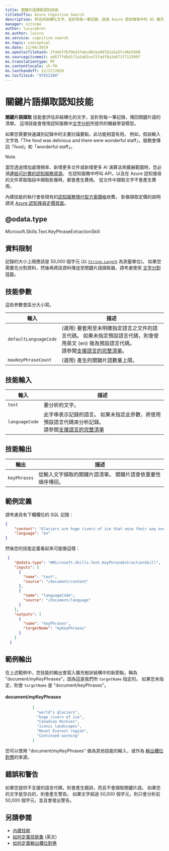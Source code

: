 ```yaml
---
title: 關鍵片語擷取認知技能
titleSuffix: Azure Cognitive Search
description: 評估非結構化文字，並針對每一筆記錄，透過 Azure 認知搜尋中的 AI 擴充管線傳回關鍵片語清單。
manager: nitinme
author: luiscabrer
ms.author: luisca
ms.service: cognitive-search
ms.topic: conceptual
ms.date: 11/04/2019
ms.openlocfilehash: 2fdebffbf9643febc08cba997b3a5a5fc4bb5998
ms.sourcegitcommit: ad677fdb81f1a2a83ce72fa4f8a3a871f712599f
ms.translationtype: MT
ms.contentlocale: zh-TW
ms.lasthandoff: 12/17/2020
ms.locfileid: "97652308"
---
```

#   <a name="key-phrase-extraction-cognitive-skill"></a>關鍵片語擷取認知技能

**關鍵片語擷取** 技能會評估非結構化的文字，並針對每一筆記錄，傳回關鍵片語的清單。 這項技能會使用認知服務中[文字分析](../cognitive-services/text-analytics/overview.md)所提供的機器學習模型。

如果您需要快速識別記錄中的主要討論要點，此功能相當有用。 例如，假設輸入文字為「The food was delicious and there were wonderful staff」，服務會傳回「food」和「wonderful staff」。

> [!NOTE]
> 當您透過增加處理頻率、新增更多文件或新增更多 AI 演算法來擴展範圍時，您必須[連結可計費的認知服務資源](cognitive-search-attach-cognitive-services.md)。 在認知服務中呼叫 API，以及在 Azure 認知搜尋的文件萃取階段中擷取影像時，都會產生費用。 從文件中擷取文字不會產生費用。
>
> 內建技能的執行會依現有的[認知服務預付型方案價格](https://azure.microsoft.com/pricing/details/cognitive-services/)收費。 影像擷取定價的說明請見 [Azure 認知搜尋定價頁面](https://azure.microsoft.com/pricing/details/search/)。


## <a name="odatatype"></a>@odata.type  
Microsoft.Skills.Text.KeyPhraseExtractionSkill 

## <a name="data-limits"></a>資料限制
記錄的大小上限應該是 50,000 個字元 (以 [`String.Length`](/dotnet/api/system.string.length) 為測量單位)。 如果您需要先分割資料，然後再將該資料傳送至關鍵片語擷取器，請考慮使用 [文字分割技能](cognitive-search-skill-textsplit.md)。

## <a name="skill-parameters"></a>技能參數

這些參數會區分大小寫。

| 輸入 | 描述 |
|---------------------|-------------|
| `defaultLanguageCode` | (選用) 要套用至未明確指定語言之文件的語言代碼。  如果未指定預設語言代碼，則會使用英文 (en) 做為預設語言代碼。 <br/> 請參閱[支援語言的完整清單](../cognitive-services/text-analytics/language-support.md)。 |
| `maxKeyPhraseCount`   | (選用) 產生的關鍵片語數量上限。 |

## <a name="skill-inputs"></a>技能輸入

| 輸入  | 描述 |
|--------------------|-------------|
| `text` | 要分析的文字。|
| `languageCode`    |  此字串表示記錄的語言。 如果未指定此參數，將使用預設語言代碼來分析記錄。 <br/>請參閱[支援語言的完整清單](../cognitive-services/text-analytics/language-support.md)|

## <a name="skill-outputs"></a>技能輸出

| 輸出     | 描述 |
|--------------------|-------------|
| `keyPhrases` | 從輸入文字擷取的關鍵片語清單。 關鍵片語會依重要性順序傳回。 |


##  <a name="sample-definition"></a>範例定義

請考慮具有下欄欄位的 SQL 記錄：

```json
{
    "content": "Glaciers are huge rivers of ice that ooze their way over land, powered by gravity and their own sheer weight. They accumulate ice from snowfall and lose it through melting. As global temperatures have risen, many of the world’s glaciers have already started to shrink and retreat. Continued warming could see many iconic landscapes – from the Canadian Rockies to the Mount Everest region of the Himalayas – lose almost all their glaciers by the end of the century.",
    "language": "en"
}
```

然後您的技能定義看起來可能像這樣：

```json
 {
    "@odata.type": "#Microsoft.Skills.Text.KeyPhraseExtractionSkill",
    "inputs": [
      {
        "name": "text",
        "source": "/document/content"
      },
      {
        "name": "languageCode",
        "source": "/document/language" 
      }
    ],
    "outputs": [
      {
        "name": "keyPhrases",
        "targetName": "myKeyPhrases"
      }
    ]
  }
```

##  <a name="sample-output"></a>範例輸出

在上述範例中，您技能的輸出會寫入擴充樹狀結構中的新節點，稱為 "document/myKeyPhrases"，因為這是我們所 `targetName` 指定的。 如果您未指定，則會 `targetName` 是 "document/keyPhrases"。

#### <a name="documentmykeyphrases"></a>document/myKeyPhrases 
```json
            [
              "world’s glaciers", 
              "huge rivers of ice", 
              "Canadian Rockies", 
              "iconic landscapes",
              "Mount Everest region",
              "Continued warming"
            ]
```

您可以使用 "document/myKeyPhrases" 做為其他技能的輸入，或作為 [輸出欄位對應](cognitive-search-output-field-mapping.md)的來源。

## <a name="errors-and-warnings"></a>錯誤和警告
如果您提供不支援的語言代碼，則會產生錯誤，而且不會擷取關鍵片語。
如果您的文字是空白的，則會產生警告。
如果文字超過 50,000 個字元，則只會分析前 50,000 個字元，並且會發出警告。

## <a name="see-also"></a>另請參閱

+ [內建技能](cognitive-search-predefined-skills.md)
+ [如何定義技能集](cognitive-search-defining-skillset.md) (英文)
+ [如何定義輸出欄位對應](cognitive-search-output-field-mapping.md)